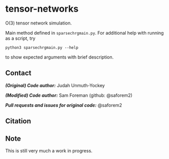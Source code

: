 # tensor-networks
O(3) tensor network simulation.

Main method defined in `sparsechrgmain.py`. For additional help with running as
a script, try  

`python3 sparsechrgmain.py --help`

to show expected arguments with brief description.





## Contact

***(Original) Code author:*** Judah Unmuth-Yockey

***(Modified) Code author:*** Sam Foreman (github: @saforem2)

***Pull requests and issues for original code:*** @saforem2

## Citation

## Note

This is still very much a work in progress.
